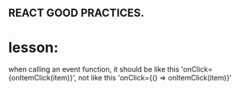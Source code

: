 ## REACT GOOD PRACTICES.

# lesson:

<p>when calling an event function, it should be like this 'onClick={onItemClick(item)}', not like this 'onClick={() => onItemClick(item)}'</p>

<!-- <p>For bad practice: The function </p>
<p>For good practice:  at the execution of the function the row height will become the value of ROW_HEIGHT, but this time the function handles everything, this makes things easier to read.</p> -->
